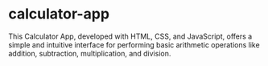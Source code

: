 # calculator-app
This Calculator App, developed with HTML, CSS, and JavaScript, offers a simple and intuitive interface for performing basic arithmetic operations like addition, subtraction, multiplication, and division. 
